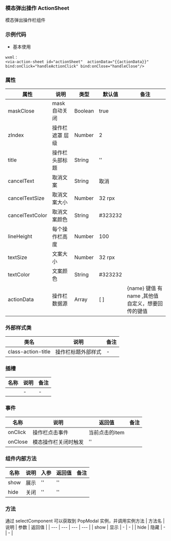 ### 模态弹出操作 ActionSheet
  模态弹出操作栏组件


### 示例代码
* 基本使用
  
```
wxml：
<via-action-sheet id="actionSheet"  actionData="{{actionData}}" bind:onClick="handleActionClick" bind:onClose="handleClose"/>

```

 

### 属性
| 属性 | 说明 | 类型 | 默认值 | 备注 |
| --- | --- | --- | --- | --- |
| maskClose | mask自动关闭 | Boolean | true | |
| zIndex | 操作栏遮罩 层级 | Number | 2  | |
| title | 操作栏头部标题 | String | '' | |
| cancelText | 取消文案 | String | 取消 | |
| cancelTextSize | 取消文案大小 | Number | 32 rpx | |
| cancelTextColor | 取消文案颜色 | String | #323232 |  |
| lineHeight | 每个操作栏高度 | Number | 100 | |
| textSize | 文案大小 | Number | 32 rpx | |
| textColor | 文案颜色 | String | #323232 | | 
| actionData | 操作栏数据源 | Array |[ ]|  {name}  键值 有name ,其他值自定义，想要回传的键值  |
 
 

 
 

### 外部样式类
| 类名 | 说明 | 备注 | 
| --- | --- | --- |
| class-action-title | 操作栏标题外部样式 | - |
 

### 插槽
| 名称 | 说明 | 备注 |
| --- | --- | --- |
|   | - |   - |
 


### 事件
| 名称 | 说明 | 返回值 | 备注 |
| --- | --- | --- | --- |
| onClick | 操作栏点击事件 | 当前点击的item |  |
| onClose | 模态操作栏关闭时触发 | '' |  | |
  
  
### 组件内部方法
| 名称 | 说明 | 入参 | 返回值 | 备注 |
| --- | --- | --- |--- |--- |
| show | 展示 | '' | ''  | |
| hide | 关闭 | ''  | '' | | |  
### 方法
通过 selectComponent 可以获取到 PopModal 实例，并调用实例方法
| 方法名 | 说明 | 参数 | 返回值 |
| --- | --- | --- | --- |
| show | 显示 | - | -   |
| hide | 隐藏 | - | -   |
